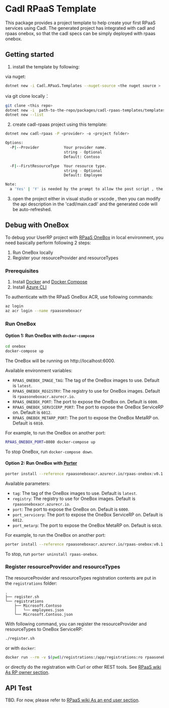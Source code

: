 # Cadl RPaaS Template

This package provides a project template to help create your first RPaaS services using Cadl. The generated project has integrated with cadl and rpaas onebox, so that the cadl specs can be simply deployed with rpaas onebox.

## Getting started

1. install the template by following:

via nuget:

```bash
dotnet new -i Cadl.RPaaS.Templates --nuget-source <the nuget source >

```

via git clone locally：

```bash
git clone <this repo>
dotnet new -i  path-to-the-repo/packages/cadl-rpaas-templates/templates/cadl-rpaas
dotnet new --list
```

2. create cadl-rpaas project using this template:

```bash
dotnet new cadl-rpaas -P <provider> -o <project folder>

Options:
  -P|--Provider           Your provider name.
                          string - Optional
                          Default: Contoso

  -F|--FirstResourceType  Your resource type.
                          string - Optional
                          Default: Employee

Note:
  a 'Yes' | 'Y' is needed by the prompt to allow the post script , the post script is to install cadl tools.

```

3. open the project either in visual studio or vscode , then you can modify the api description in the 'cadl/main.cadl' and the generated code will be auto-refreshed.

## Debug with OneBox

To debug your UserRP project with [RPaaS OneBox](https://armwiki.azurewebsites.net/rpaas/onebox.html) in local environment, you need basically perform following 2 steps:

1. Run OneBox locally
2. Register your resourceProvider and resourceTypes

### Prerequisites

1. Install [Docker](https://docs.docker.com/get-docker/) and [Docker Compose](https://docs.docker.com/compose/install/)
1. Install [Azure CLI](https://docs.microsoft.com/en-us/cli/azure/install-azure-cli?view=azure-cli-latest)

To authenticate with the RPaaS OneBox ACR, use following commands:

```bash
az login
az acr login --name rpaasoneboxacr
```

### Run OneBox

#### Option 1: Run OneBox with `docker-compose`

```bash
cd onebox
docker-compose up
```

The OneBox will be running on http://localhost:6000.

Available environment variables:

- `RPAAS_ONEBOX_IMAGE_TAG`: The tag of the OneBox images to use. Default is `latest`.
- `RPAAS_ONEBOX_REGISTRY`: The registry to use for OneBox images. Default is `rpaasoneboxacr.azurecr.io`.
- `RPAAS_ONEBOX_PORT`: The port to expose the OneBox on. Default is `6000`.
- `RPAAS_ONEBOX_SERVICERP_PORT`: The port to expose the OneBox ServiceRP on. Default is `6012`.
- `RPAAS_ONEBOX_METARP_PORT`: The port to expose the OneBox MetaRP on. Default is `6010`.

For example, to run the OneBox on another port:

```bash
RPAAS_ONEBOX_PORT=8080 docker-compose up
```

To stop OneBox, run `docker-compose down`.

#### Option 2: Run OneBox with [Porter](https://porter.sh/install/)

```bash
porter install --reference rpaasoneboxacr.azurecr.io/rpaas-onebox:v0.1.1 --allow-docker-host-access
```

Available parameters:

- `tag`: The tag of the OneBox images to use. Default is `latest`.
- `registry`: The registry to use for OneBox images. Default is `rpaasoneboxacr.azurecr.io`.
- `port`: The port to expose the OneBox on. Default is `6000`.
- `port_servicerp`: The port to expose the OneBox ServiceRP on. Default is `6012`.
- `port_metarp`: The port to expose the OneBox MetaRP on. Default is `6010`.

For example, to run the OneBox on another port:

```bash
porter install --reference rpaasoneboxacr.azurecr.io/rpaas-onebox:v0.1.1 --allow-docker-host-access --param port=8080
```

To stop, run `porter uninstall rpaas-onebox`.

### Register resourceProvider and resourceTypes

The resourceProvider and resourceTypes registration contents are put in the `registrations` folder:

```
.
├── register.sh
└── registrations
    ├── Microsoft.Contoso
    │   └── employees.json
    └── Microsoft.Contoso.json
```

With following command, you can register the resourceProvider and resourceTypes to OneBox ServiceRP:

```bash
./register.sh
```

or with `docker`:

```bash
docker run --rm -v $(pwd)/registrations:/app/registrations:ro rpaasoneboxacr.azurecr.io/rpaas-onebox/register
```

or directly do the registration with Curl or other REST tools. See [RPaaS wiki As RP owner section](https://armwiki.azurewebsites.net/rpaas/onebox.html#as-rp-owner-userrp).

## API Test

TBD. For now, please refer to [RPaaS wiki As an end user section](https://armwiki.azurewebsites.net/rpaas/onebox.html#as-an-end-user-uses-metarp).
